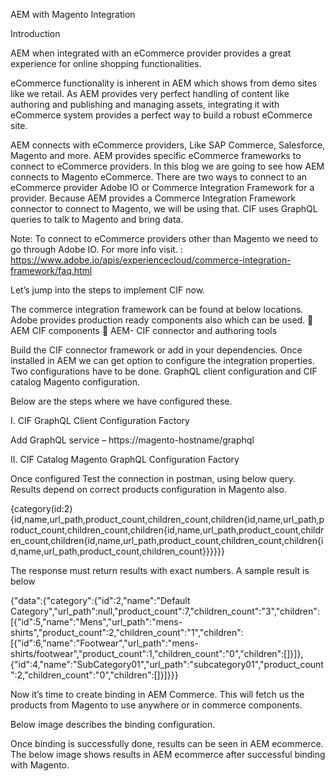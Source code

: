 AEM with Magento Integration


Introduction

AEM when integrated with an eCommerce provider provides a great experience for online shopping functionalities.

eCommerce functionality is inherent in AEM which shows from demo sites like we retail.
As AEM provides very perfect handling of content like authoring and publishing and managing assets, integrating it with eCommerce system provides a perfect way to build a robust eCommerce site.

AEM connects with eCommerce providers, Like SAP Commerce, Salesforce, Magento and more. AEM provides specific eCommerce frameworks to connect to eCommerce providers.
In this blog we are going to see how AEM connects to Magento eCommerce. There are two ways to connect to an eCommerce provider Adobe IO or Commerce Integration Framework for a provider.
Because AEM provides a Commerce Integration Framework connector to connect to Magento, we will be using that. CIF uses GraphQL queries to talk to Magento and bring data.


Note: To connect to eCommerce providers other than Magento we need to go through Adobe IO. For more info visit. : https://www.adobe.io/apis/experiencecloud/commerce-integration-framework/faq.html

Let’s jump into the steps to implement CIF now.

The commerce integration framework can be found at below locations. Adobe provides production ready components also which can be used.
	AEM CIF components
	AEM- CIF connector and authoring tools


Build the CIF connector framework or add in your dependencies. Once installed in AEM we can get option to configure the integration properties.
Two configurations have to be done. GraphQL client configuration and CIF catalog Magento configuration.

Below are the steps where we have configured these.

I.	CIF GraphQL Client Configuration Factory

Add GraphQL service – https://magento-hostname/graphql






II.	CIF Catalog Magento GraphQL Configuration Factory




Once configured Test the connection in postman, using below query. Results depend on correct products configuration in Magento also.

{category(id:2){id,name,url_path,product_count,children_count,children{id,name,url_path,product_count,children_count,children{id,name,url_path,product_count,children_count,children{id,name,url_path,product_count,children_count,children{id,name,url_path,product_count,children_count}}}}}}

The response must return results with exact numbers. A sample result is below

{"data":{"category":{"id":2,"name":"Default Category","url_path":null,"product_count":7,"children_count":"3","children":[{"id":5,"name":"Mens","url_path":"mens-shirts","product_count":2,"children_count":"1","children":[{"id":6,"name":"Footwear","url_path":"mens-shirts\/footwear","product_count":1,"children_count":"0","children":[]}]},{"id":4,"name":"SubCategory01","url_path":"subcategory01","product_count":2,"children_count":"0","children":[]}]}}}


Now it’s time to create binding in AEM Commerce. This will fetch us the products from Magento to use anywhere or in commerce components.

Below image describes the binding configuration.




Once binding is successfully done, results can be seen in AEM ecommerce. The below image shows results in AEM ecommerce after successful binding with Magento.



